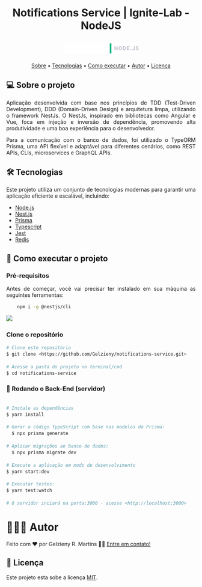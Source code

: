 <h1 align="center">
Notifications Service | Ignite-Lab - NodeJS
</h1>

<h2 align="center">
  <div>
    <img alt="Logo" title="#logo" src="public/ignite-lab.svg" width="200"/>
  <div>
</h2>

<p align="center">
 <a href="#-sobre-o-projeto">Sobre</a> •
 <a href="#-tecnologias">Tecnologias</a> • 
 <a href="#-como-executar-o-projeto">Como executar</a> • 
 <a href="#-autor">Autor</a> • 
 <a href="#user-content--licença">Licença</a>
</p>


## 💻 Sobre o projeto

<p align="justify">
Aplicação desenvolvida com base nos princípios de TDD (Test-Driven Development), DDD (Domain-Driven Design) e arquitetura limpa, utilizando o framework NestJs. O NestJs, inspirado em bibliotecas como Angular e Vue, foca em injeção e inversão de dependência, promovendo alta produtividade e uma boa experiência para o desenvolvedor.
</p>

<p align="justify">
Para a comunicação com o banco de dados, foi utilizado o TypeORM Prisma, uma API flexível e adaptável para diferentes cenários, como REST APIs, CLIs, microservices e GraphQL APIs.
</p>

## 🛠 Tecnologias

<p align="justify">Este projeto utiliza um conjunto de tecnologias modernas para garantir uma aplicação eficiente e escalável, incluindo:</p>

  * [Node.js](https://nodejs.org/en/)
  * [Nest.js](https://docs.nestjs.com/)
  * [Prisma](https://www.prisma.io/)
  * [Typescript](https://www.typescriptlang.org/)
  * [Jest](https://jestjs.io/)
  * [Redis](https://redis.io/)


## 🚀 Como executar o projeto

### Pré-requisitos

<p align="justify">Antes de começar, você vai precisar ter instalado em sua máquina as seguintes ferramentas:</p>

```bash
    npm i -g @nestjs/cli
```

<a href="https://skillicons.dev">
  <img src="https://skillicons.dev/icons?i=git,nodejs,vscode" />
</a>

### Clone o repositório

```bash
# Clone este repositório
$ git clone <https://github.com/Gelzieny/notifications-service.git>

# Acesse a pasta do projeto no terminal/cmd
$ cd notifications-service
```

### 🎲 Rodando o Back-End (servidor)

```bash

# Instale as dependências
$ yarn install

# Gerar o código TypeScript com base nos modelos do Prisma:
  $ npx prisma generate

# Aplicar migrações ao banco de dados:
  $ npx prisma migrate dev

# Execute a aplicação em modo de desenvolvimento
$ yarn start:dev

# Executar testes:
$ yarn test:watch

# O servidor inciará na porta:3000 - acesse <http://localhost:3000>
```

# 🧑🏻‍💻 Autor

Feito com ❤️ por Gelzieny R. Martins 👋🏽 [Entre em contato!](https://www.linkedin.com/in/gelzieny/)


## 📝 Licença

Este projeto esta sobe a licença [MIT](./LICENSE).